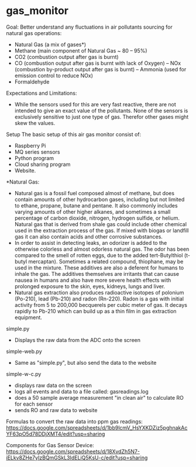 # gas_monitor

Goal:
Better understand any fluctuations in air pollutants sourcing for natural gas operations:
- Natural Gas (a mix of gases*)
- Methane (main component of Natural Gas ~ 80 – 95%)
- CO2 (combustion output after gas is burnt)
- CO (combustion output after gas is burnt with lack of Oxygen)
– NOx (combustion by-product output after gas is burnt)
– Ammonia (used for emission control to reduce NOx)
- Formaldehyde
 
Expectations and Limitations:
-	While the sensors used for this are very fast reactive, there are not intended to give an exact value of the pollutants. None of the sensors is exclusively sensitive to just one type of gas. Therefor other gases might skew the values. 
 
Setup
The basic setup of this air gas monitor consist of: 
-	Raspberry Pi
-	MQ series sensors 
-	Python program
-	Cloud sharing program
-	Website.
 
*Natural Gas:
-	Natural gas is a fossil fuel composed almost of methane, but does contain amounts of other hydrocarbon gases, including but not limited to ethane, propane, butane and pentane. It also commonly includes varying amounts of other higher alkanes, and sometimes a small percentage of carbon dioxide, nitrogen, hydrogen sulfide, or helium. Natural gas that is derived from shale gas could include other chemical used in the extraction process of the gas. If mixed with biogas or landfill gas it can also contain acids and other corrosive substances.
-	In order to assist in detecting leaks, an odorizer is added to the otherwise colorless and almost odorless natural gas. The odor has been compared to the smell of rotten eggs, due to the added tert-Butylthiol (t-butyl mercaptan). Sometimes a related compound, thiophane, may be used in the mixture. These additives are also a deferent for humans to inhale the gas. The additives themselves are irritants that can cause nausea in humans and also have more severe health effects with prolonged exposure to the skin, eyes, kidneys, lungs and liver.
-	Natural gas extraction also produces radioactive isotopes of polonium (Po-210), lead (Pb-210) and radon (Rn-220). Radon is a gas with initial activity from 5 to 200,000 becquerels per cubic meter of gas. It decays rapidly to Pb-210 which can build up as a thin film in gas extraction equipment.

simple.py
- Displays the raw data from the ADC onto the screen


simple-web.py
- Same as "simple.py", but also send the data to the website

simple-w-c.py
- displays raw data on the screen
- logs all events and data to a file called: gasreadings.log
- does a 50 sample average measurement "in clean air" to calculate RO for each sensor
- sends RO and raw data to website

Formulas to convert the raw data into ppm gas readings:
https://docs.google.com/spreadsheets/d/1bb9lcmV_HsYXKDZiz5pghnakAcYF63pO5d78DDjXMT4/edit?usp=sharing

Components for Gas Sensor Device:
https://docs.google.com/spreadsheets/d/18XvdZh5N7-iELkv8ZHe7yIzBQmGSkL3IdELiQ5KsU-c/edit?usp=sharing

